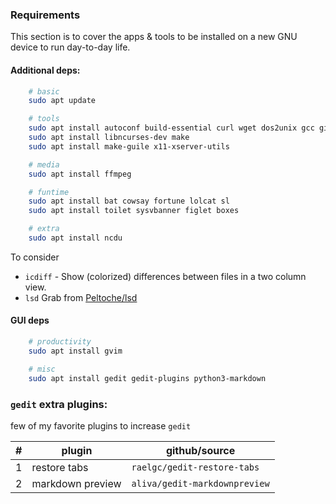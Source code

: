 ### Requirements

This section is to cover the apps & tools to be installed on a new GNU device to run day-to-day life.

#### Additional deps:
```sh
	# basic
	sudo apt update

	# tools
	sudo apt install autoconf build-essential curl wget dos2unix gcc git
	sudo apt install libncurses-dev make
	sudo apt install make-guile x11-xserver-utils

	# media
	sudo apt install ffmpeg

	# funtime
	sudo apt install bat cowsay fortune lolcat sl
	sudo apt install toilet sysvbanner figlet boxes

	# extra
	sudo apt install ncdu
```

To consider
* `icdiff` - Show (colorized) differences between files in a two column view.
* `lsd` Grab from [Peltoche/lsd](https://github.com/Peltoche/lsd/releases/download)

#### GUI deps
```sh
	# productivity
	sudo apt install gvim

	# misc
	sudo apt install gedit gedit-plugins python3-markdown
```
### `gedit` extra plugins:

few of my favorite plugins to increase `gedit`

|#|plugin|github/source
|-|-|-
|1|restore tabs|`raelgc/gedit-restore-tabs`
|2|markdown preview|`aliva/gedit-markdownpreview`
